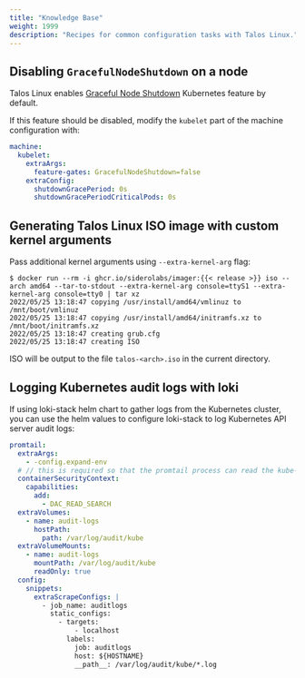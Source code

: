 ```yaml
---
title: "Knowledge Base"
weight: 1999
description: "Recipes for common configuration tasks with Talos Linux."
---
```


## Disabling `GracefulNodeShutdown` on a node

Talos Linux enables [Graceful Node Shutdown](https://kubernetes.io/docs/concepts/architecture/nodes/#graceful-node-shutdown) Kubernetes feature by default.

If this feature should be disabled, modify the `kubelet` part of the machine configuration with:

```yaml
machine:
  kubelet:
    extraArgs:
      feature-gates: GracefulNodeShutdown=false
    extraConfig:
      shutdownGracePeriod: 0s
      shutdownGracePeriodCriticalPods: 0s
```

## Generating Talos Linux ISO image with custom kernel arguments

Pass additional kernel arguments using `--extra-kernel-arg` flag:

```shell
$ docker run --rm -i ghcr.io/siderolabs/imager:{{< release >}} iso --arch amd64 --tar-to-stdout --extra-kernel-arg console=ttyS1 --extra-kernel-arg console=tty0 | tar xz
2022/05/25 13:18:47 copying /usr/install/amd64/vmlinuz to /mnt/boot/vmlinuz
2022/05/25 13:18:47 copying /usr/install/amd64/initramfs.xz to /mnt/boot/initramfs.xz
2022/05/25 13:18:47 creating grub.cfg
2022/05/25 13:18:47 creating ISO
```

ISO will be output to the file `talos-<arch>.iso` in the current directory.

## Logging Kubernetes audit logs with loki

If using loki-stack helm chart to gather logs from the Kubernetes cluster, you can use the helm values to configure loki-stack to log Kubernetes API server audit logs:

```yaml
promtail:
  extraArgs:
    - -config.expand-env
  # // this is required so that the promtail process can read the kube-apiserver audit logs written as `nobody` user
  containerSecurityContext:
    capabilities:
      add:
        - DAC_READ_SEARCH
  extraVolumes:
    - name: audit-logs
      hostPath:
        path: /var/log/audit/kube
  extraVolumeMounts:
    - name: audit-logs
      mountPath: /var/log/audit/kube
      readOnly: true
  config:
    snippets:
      extraScrapeConfigs: |
        - job_name: auditlogs
          static_configs:
            - targets:
                - localhost
              labels:
                job: auditlogs
                host: ${HOSTNAME}
                __path__: /var/log/audit/kube/*.log
```

